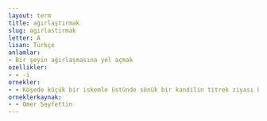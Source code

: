 ```yaml
---
layout: term
title: ağırlaştırmak
slug: agirlastirmak
letter: A
lisan: Türkçe
anlamlar:
- Bir şeyin ağırlaşmasına yol açmak
ozellikler:
- - -i
ornekler:
- - Köşede küçük bir iskemle üstünde sönük bir kandilin titrek ziyası beyaz sakalını, renksiz yüzünü madenî bir küsuf nuruyla yaldızlıyor, odadaki kabir sükûnunu sanki daha ziyade ağırlaştırıyordu.
orneklerkaynak:
- - Ömer Seyfettin
---
```

